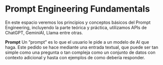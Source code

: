 # Prompt Engineering Fundamentals
En este espacio veremos los principios y conceptos básicos del Prompt Engineering, incluyendo la parte teórica y práctica, utilizamos APIs de ChatGPT, GeminiAI, Llama entre otras.

**Prompt** Un ”prompt” es lo que el usuario le pide a un modelo de AI que haga. Este pedido se hace mediante una entrada textual, que puede ser tan simple como una pregunta o tan compleja como un conjunto de datos con contexto adicional y hasta con ejemplos de como debería responder.
